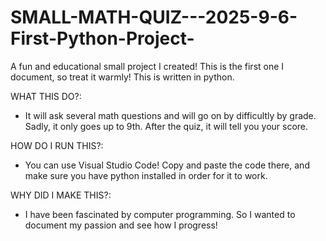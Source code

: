 # SMALL-MATH-QUIZ---2025-9-6-First-Python-Project-
A fun and educational small project I created! This is the first one I document, so treat it warmly! This is written in python. 

WHAT THIS DO?: 
- It will ask several math questions and will go on by difficultly by grade. Sadly, it only goes up to 9th. After the quiz, it will tell you your score.

HOW DO I RUN THIS?:
- You can use Visual Studio Code! Copy and paste the code there, and make sure you have python installed in order for it to work.

WHY DID I MAKE THIS?:
- I have been fascinated by computer programming. So I wanted to document my passion and see how I progress!
